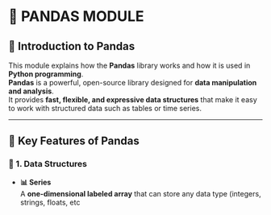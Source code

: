 # 🐼 PANDAS MODULE

## 📘 Introduction to Pandas

This module explains how the **Pandas** library works and how it is used in **Python programming**.  
**Pandas** is a powerful, open-source library designed for **data manipulation and analysis**.  
It provides **fast, flexible, and expressive data structures** that make it easy to work with structured data such as tables or time series.

---

## 🌟 Key Features of Pandas

### 🧱 1. Data Structures

- **📊 Series**  
  A **one-dimensional labeled array** that can store any data type (integers, strings, floats, etc
